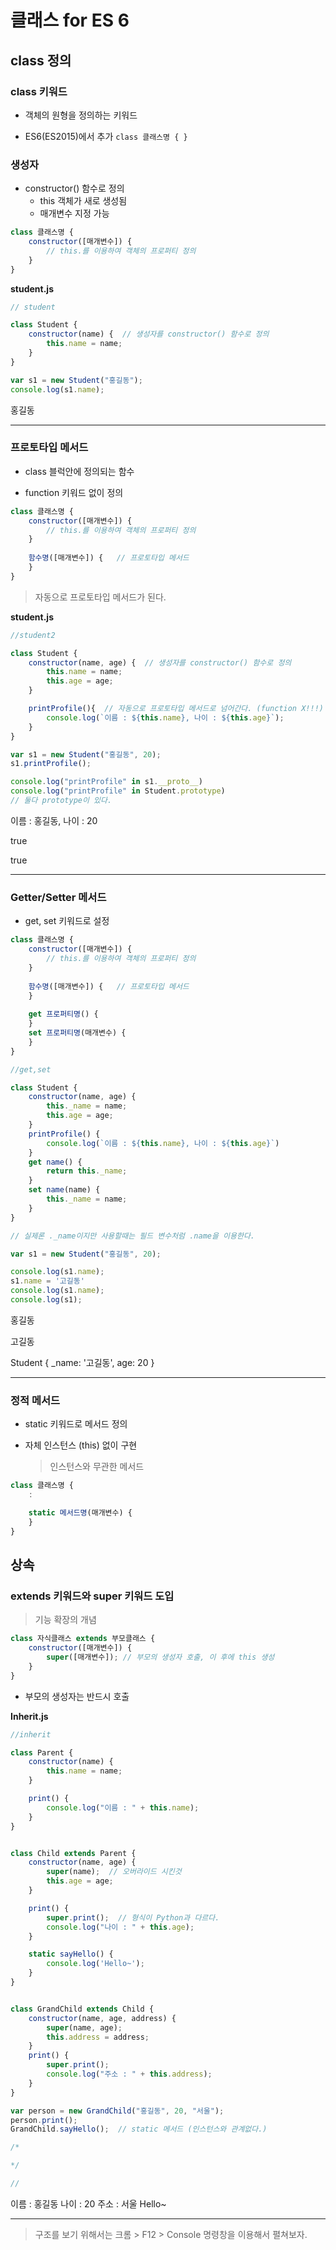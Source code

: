 # 클래스 for ES 6



## class 정의



### class 키워드

- 객체의 원형을 정의하는 키워드

- ES6(ES2015)에서 추가
    `class 클래스명 { }`

  

### 생성자

- constructor() 함수로 정의
    -   this 객체가 새로 생성됨
    -   매개변수 지정 가능

```js
class 클래스명 {
    constructor([매개변수]) {
    	// this.를 이용하여 객체의 프로퍼티 정의
    }
}
```

  

**student.js**

```js
// student

class Student {
    constructor(name) {  // 생성자를 constructor() 함수로 정의
        this.name = name;
    }
}

var s1 = new Student("홍길동");
console.log(s1.name);
```

홍길동

---

  

### 프로토타입 메서드

- class 블럭안에 정의되는 함수

- function 키워드 없이 정의

```js
class 클래스명 {
    constructor([매개변수]) {
    	// this.를 이용하여 객체의 프로퍼티 정의
    }
    
    함수명([매개변수]) { 	// 프로토타입 메서드
    }
}
```

>   자동으로 프로토타입 메서드가 된다.

  

**student.js**

```js
//student2

class Student {
    constructor(name, age) {  // 생성자를 constructor() 함수로 정의
        this.name = name;
        this.age = age;
    }

    printProfile(){  // 자동으로 프로토타입 메서드로 넘어간다. (function X!!!)
        console.log(`이름 : ${this.name}, 나이 : ${this.age}`);
    }
}

var s1 = new Student("홍길동", 20);
s1.printProfile();

console.log("printProfile" in s1.__proto__)
console.log("printProfile" in Student.prototype)
// 둘다 prototype이 있다.
```

이름 : 홍길동, 나이 : 20

true

true

---

  

  

### Getter/Setter 메서드

- get, set 키워드로 설정

```js
class 클래스명 {
    constructor([매개변수]) {
    	// this.를 이용하여 객체의 프로퍼티 정의
    }
    
    함수명([매개변수]) {	// 프로토타입 메서드
    }
    
    get 프로퍼티명() {
    }
    set 프로퍼티명(매개변수) {
    }
}
```

  

```js
//get,set

class Student {
    constructor(name, age) {
        this._name = name;
        this.age = age;
    }
    printProfile() {
        console.log(`이름 : ${this.name}, 나이 : ${this.age}`)
    }
    get name() {
        return this._name;
    }
    set name(name) {
        this._name = name;
    }
}

// 실제론 ._name이지만 사용할때는 필드 변수처럼 .name을 이용한다.

var s1 = new Student("홍길동", 20);

console.log(s1.name);
s1.name = '고길동'
console.log(s1.name);
console.log(s1);
```

홍길동

고길동

Student { _name: '고길동', age: 20 }

---

  

### 정적 메서드

- static 키워드로 메서드 정의

- 자체 인스턴스 (this) 없이 구현

    >   인스턴스와 무관한 메서드

```js
class 클래스명 {
    :

    static 메서드명(매개변수) {
	}
}
```

  

  

## 상속

### extends 키워드와 super 키워드 도입

>   기능 확장의 개념

```js
class 자식클래스 extends 부모클래스 {
    constructor([매개변수]) {
    	super([매개변수]); // 부모의 생성자 호출, 이 후에 this 생성
    }
}
```

- 부모의 생성자는 반드시 호출

  

**Inherit.js**

```js
//inherit

class Parent {
    constructor(name) {
        this.name = name;
    }

    print() {
        console.log("이름 : " + this.name);
    }
}


class Child extends Parent {
    constructor(name, age) {
        super(name);  // 오버라이드 시킨것
        this.age = age;
    }

    print() {
        super.print();  // 형식이 Python과 다르다.
        console.log("나이 : " + this.age);
    }

    static sayHello() {
        console.log('Hello~');
    }
}


class GrandChild extends Child {
    constructor(name, age, address) {
        super(name, age);
        this.address = address;
    }
    print() {
        super.print();
        console.log("주소 : " + this.address);
    }
}

var person = new GrandChild("홍길동", 20, "서울");
person.print();
GrandChild.sayHello();  // static 메서드 (인스턴스와 관계없다.)

/*

*/

// 
```

이름 : 홍길동
나이 : 20
주소 : 서울
Hello~

---

  

>   구조를 보기 위해서는 크롬 > F12 > Console 명령창을 이용해서 펼쳐보자.

